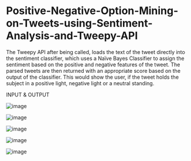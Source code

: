 # Positive-Negative-Option-Mining-on-Tweets-using-Sentiment-Analysis-and-Tweepy-API

The Tweepy API after being called, loads the text of the tweet directly into the sentiment classifier, which uses a Naïve Bayes Classifier to assign the sentiment based on the positive and negative features of the tweet. The parsed tweets are then returned with an appropriate score based on the output of the classifier. This would show the user, if the tweet holds the subject in a positive light, negative light or a neutral standing.




INPUT & OUTPUT

![image](https://user-images.githubusercontent.com/56286727/125192094-8c64fb80-e263-11eb-91db-74675dde5ccb.png)

![image](https://user-images.githubusercontent.com/56286727/125192098-925adc80-e263-11eb-9796-30b3355a2333.png)

![image](https://user-images.githubusercontent.com/56286727/125192104-9dae0800-e263-11eb-8348-390462ed8ffd.png)

![image](https://user-images.githubusercontent.com/56286727/125192107-a1da2580-e263-11eb-84aa-c731f6a73868.png)

![image](https://user-images.githubusercontent.com/56286727/125192116-abfc2400-e263-11eb-98ee-d2bb90009d68.png)
